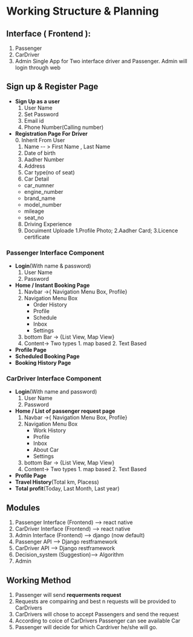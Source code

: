 # Working Structure & Planning

## Interface ( Frontend ):
1. Passenger
2. CarDriver 
3. Admin 
Single App for Two interface driver and Passenger.
Admin will login through web

## Sign up & Register Page
* **Sign Up as a user**
  1. User Name
  2. Set Password
  3. Email id
  4. Phone Number(Calling number)
* **Registration Page For Driver**<br>
  0. Inherit From User
  1. Name  -- > First Name , Last Name
  2. Date of birth
  3. Aadher Number
  4. Address 
  5. Car type(no of seat)  
  6. Car Detail
    * car_numner
    * engine_number
    * brand_name
    * model_number
    * mileage
    * seat_no
  8. Driving Experience 
  9. Docuiment Uploade 1.Profile Photo; 2.Aadher Card; 3.Licence certificate
 
### Passenger Interface Component 
* **Login**(With name & password)
  1. User Name
  2. Password
* **Home / Instant Booking Page** <br>
  1. Navbar ->{ Navigation Menu Box, Profile}
  2. Navigation Menu Box         
      *  Order History 
      *  Profile
      *  Schedule
      *  Inbox   
      *  Settings 
  3. bottom Bar -> {List View, Map View}
  4. Content-> Two types 1. map based  2. Text Based
* **Profile Page**
* **Scheduled Booking Page**
* **Booking History Page**
### CarDriver Interface Component 
* **Login**(With name and password)
  1. User Name
  2. Password
* **Home / List of passenger request page** <br>
  1. Navbar ->{ Navigation Menu Box, Profile}
  2. Navigation Menu Box         
      *  Work History 
      *  Profile
      *  Inbox 
      *  About Car 
      *  Settings 
  3. bottom Bar -> {List View, Map View}
  4. Content-> Two types 1. map based  2. Text Based
* **Profile Page**
* **Travel History**(Total km, Placess)
* **Total profit**(Today, Last Month, Last year)

## Modules 
1. Passenger Interface (Frontend) --> react native
2. CarDriver Interface (Frontend) --> react native
3. Admin Interface (Frontend) --> django (now default)
4. Passenger API --> Django restframework
5. CarDriver API --> Django restframework
6. Decision_system (Suggestion)--> Algorithm 
7. Admin 

## Working Method
1. Passenger will send **requerments request**
2. Requests are compairing and best n requests will be provided to CarDrivers
3. CarDrivers will chose to accept Passengers and send the request 
4. According to coice of CarDrivers Passenger can see available Car 
5. Passenger will decide for which Cardriver he/she will go.





